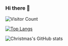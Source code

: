 ### Hi there 👋

<!--
**YourKlc/YourKlc** is a ✨ _special_ ✨ repository because its `README.md` (this file) appears on your GitHub profile.

Here are some ideas to get you started:

- 🔭 I’m currently working on ...
- 🌱 I’m currently learning ...
- 👯 I’m looking to collaborate on ...
- 🤔 I’m looking for help with ...
- 💬 Ask me about ...
- 📫 How to reach me: ...
- 😄 Pronouns: ...
- ⚡ Fun fact: ...
-->
![Visitor Count](https://profile-counter.glitch.me/YourKlc/count.svg)

[![Top Langs](https://github-readme-stats.vercel.app/api/top-langs/?username=YourKlc)](https://github.com/YourKlc/github-readme-stats)

![Christmas's GitHub stats](https://github-readme-stats.vercel.app/api?username=YourKlc&show_icons=true&theme=tokyonight)
